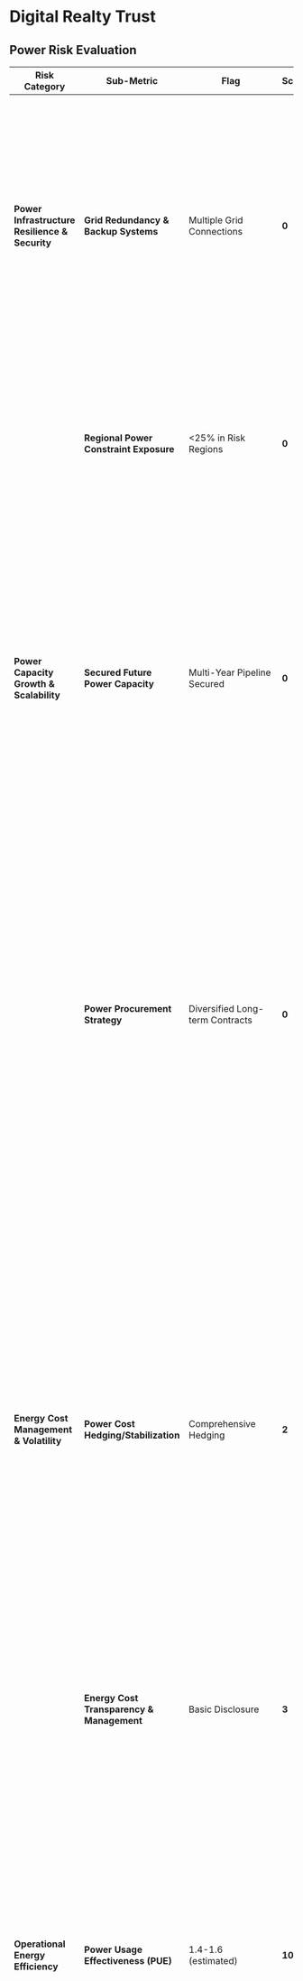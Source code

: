 #  Digital Realty Trust 

## Power Risk Evaluation

|**Risk Category**| **Sub-Metric**| **Flag**| **Score**|**Justification**| **Reference**|
| ------------------------------------ | ----------------------------------------- | --------------------------- | --------- | ------------------------------------------------------------------------------------------------------------------------------------------------------------------------------------------------------------------------------------------- | --------------------------------------------------------------------------- |
|**Power Infrastructure Resilience & Security**|**Grid Redundancy & Backup Systems**| Multiple Grid Connections| **0**| DLR operates with Tier III-standard power infrastructure, including multiple grid feeds and N+1/2N UPS and generator redundancy. Fuel delivery agreements for backup power systems are on par with those held by the Federal Emergency Management Agency (FEMA) and allow for power to be maintained in the event of an extended power outage | [DLR 2024 Impact Report](https://s29.q4cdn.com/106493612/files/doc_financials/2024/ar/Digital-Realty-2024-Impact-Report.pdf)|
||**Regional Power Constraint Exposure** | <25% in Risk Regions| **0**| DLR owns and operates 300+ data centers in 50+ metro markets across six continents. U.S. exposure includes high-risk hubs (Northern Virginia, Silicon Valley, Texas), but global diversification ensures no concentration in any high-risk zone.  | [DLR DCs](https://www.digitalrealty.com/data-centers)|
|**Power Capacity Growth & Scalability**| **Secured Future Power Capacity** | Multi-Year Pipeline Secured | **0**| DLR added over 200 MW of capacity in 2024, while increasing its development pipeline by 75% to ~$7 billion in projects, with 70% preleased or under contract ($7B pipeline, 200 MW added pipeline). As of early 2025, DLR has 2,850 MW operational, 5,000 MW buildable capacity, and expects 734 MW coming online within one year. The company can support nearly 4 GW of additional capacity based on its current land bank strategy, even beyond immediate projects |[Digital Realty Trust Q2 2025:AI Expansion Drives Growth Amid Market Challenges](https://www.monexa.ai/blog/digital-realty-trust-q2-2025-ai-expansion-drives-g-DLR-2025-07-02) <br>[DLR 2024 Impact Report](https://s29.q4cdn.com/106493612/files/doc_financials/2024/ar/Digital-Realty-2024-Impact-Report.pdf)</br> <br>[Digital Realty Makes The Jump To Hyperspace With Lucasfilm Deal, Ups Annual Guidance To $6B](https://www.crn.com/news/data-center/2025/digital-realty-makes-the-jump-to-hyperspace-with-lucasfilm-deal-ups-annual-guidance-to-6b?)</br> <br>[Digital Realty Rides Secular Waves of Growth in its First 20 Years](https://www.reit.com/news/articles/digital-realty-rides-secular-waves-of-growth-in-its-first-20-years)</br> |
||**Power Procurement Strategy**|Diversified Long-term Contracts| **0**| Digital Realty’s 2024 Impact Report confirms 1.5 GW of new solar and wind projects under contract, supporting 75% renewable energy coverage globally across ~185 data centers. Additional PPAs signed in Spain and France (five renewable energy agreements signed May 2024) add diversified long-term procurement exposure across EMEA markets. A 10-year PPA with ENGIE in Germany (Brandenburg), covering ~120 GWh annually (116 MW share), demonstrates geographic diversification and long-duration contracting. |[Digital Realty Signs Five Renewable Energy Deals to Serve Spain and France](https://www.digitalrealty.com/about/newsroom/press-releases/123270/digital-realty-signs-five-renewable-energy-deals-to-serve-spain-and-france) <br>[2023 ESG Report](https://s29.q4cdn.com/106493612/files/doc_financials/2023/ar/report_digital_realty_2406_2023_esg_report.pdf) </br>|
|**Energy Cost Management & Volatility**|**Power Cost Hedging/Stabilization**| Comprehensive Hedging | **2**| DLR has 1.5 GW of renewable power under contract, backed by long-term PPAs spanning multiple geographies, which provides cost certainty and acts as a hedge against energy market fluctuations. The company issued €600 million in green bonds (first for a data center REIT) to finance sustainability-linked projects—indirectly supporting fixed-cost infrastructure and collectively reducing exposure to energy price hikes.DLR also joined 24/7 hourly renewable energy matching programs in Sweden and France in early 2025, further stabilizing renewable energy sourcing and aligning purchases with actual consumption—enhancing cost predictability. | [Green bonds](https://www.digitalrealty.com/about/esg/green-bond) <br>[Digital Realty Joins Innovative 24/7 Hourly Energy Matching Programs in Sweden and France](https://www.digitalrealty.com/about/newsroom/press-releases/123307/digital-realty-joins-innovative-24-7-hourly-energy-matching-programs-in-sweden-and-france)</br>|
||**Energy Cost Transparency & Management** | Basic Disclosure| **3**| DLR’s 2024 impact report shares PUE and efficiency data and renewable metrics, but lacks granular cost per kWh or facility-level power budgeting. |[DLR 2024 Impact Report](https://s29.q4cdn.com/106493612/files/doc_financials/2024/ar/Digital-Realty-2024-Impact-Report.pdf)|
|**Operational Energy Efficiency**|**Power Usage Effectiveness (PUE)** |1.4-1.6 (estimated) | **10**| DLR does not publicly report averaged PUE values for its data center portfolio, as noted in its sustainability communications. A historic case study from Digital Realty’s Santa Clara campus reported a PUE of ~1.6 when partially utilized (\~53%), highlighting that their real-world values have reached this range. Broad industry data (Lawrence Berkeley Lab 2024) shows average U.S. data center PUE around 1.4 in 2023, trending toward 1.35–1.15 by 2028—but only hyper-scale providers reach sub-1.25 routinely. Also having estimation to reach 1.25~1.4 by 2030.| [DLR 2024 Impact Report](https://s29.q4cdn.com/106493612/files/doc_financials/2024/ar/Digital-Realty-2024-Impact-Report.pdf) <br>[Digital Realty Turns to AI to Maximize Data Center Efficiency](https://www.reit.com/news/articles/digital-realty-turns-to-ai-to-maximize-data-center-efficiency)</br> <br>[2010 Disclosure]9https://www.datacenterknowledge.com/business/how-a-good-pue-can-save-10-megawatts）</br>|
| |**Efficiency Improvement Trajectory**| Stable/Improving**| **1**| Saved 42,400 MWh/year in efficiency projects, equating to 28,500 MTCO₂e avoided. Achieved 69% ENERGY STAR certification across U.S. portfolio and expanded sustainable building footprint to 15 million sq ft globally. Achieved/exceeded annual PUE improvement targets: >5% in North America and >3% in Europe| [DLR 2024 Impact Report](https://s29.q4cdn.com/106493612/files/doc_financials/2024/ar/Digital-Realty-2024-Impact-Report.pdf) <br>[Digital Realty Hits 1.5 GW Clean Energy Milestone](https://energydigital.com/news/digital-realty-impact-report-reveals-1-5gw-energy-milestone)</br> |
|**Sustainability & Regulatory Risk**|**Renewable Energy Integration**| >=75% Renewable       | **2** | In 2024, DLR achieved 75% renewable
energy coverage globally, an 11% increase
from the prior year. 185 of data
centers are 100% renewable. |  [DLR 2024 Impact Report](https://s29.q4cdn.com/106493612/files/doc_financials/2024/ar/Digital-Realty-2024-Impact-Report.pdf)|
||**ESG/Climate Regulatory Preparedness**| Comprehensive Strategy | **0**| DLR aligns with SBTi, reports under TCFD, issues green bonds, maps to UN SDGs, and integrates sustainability into governance. |[Digital Realty Blazes a Trail in the Use of Green Bonds](https://www.reit.com/news/blog/nareit-developments/digital-realty-blazes-trail-use-green-bonds) <br> [DLR 2024 Impact Report](https://s29.q4cdn.com/106493612/files/doc_financials/2024/ar/Digital-Realty-2024-Impact-Report.pdf)</br>|



## Geographic Risk Evaluation
| **Sub-Metric** | **Flag** | **Score** | **Justification** | **Reference** |
|----------------|----------|-----------|-------------------|---------------|
|**Asset Geographic Concentration Risk**| Well Diversified|**0**|As of mid‑2024, Digital Realty operated 300+ data centers in over 50 metropolitan areas across 25+ countries on six continents|[DLR DC](https://www.digitalrealty.com/about/newsroom/press-releases/123251/digital-realty-lays-foundation-to-private-ai-with-second-data-center-in-nrt-campus-boosts-ai-ready-data-center-capacity-in-metropolitan-tokyo)  |
| **Revenue Geographic Concentration Risk** |Well Diversified|**0**|Revenue is broadly distributed across North America, EMEA, Asia-Pacific and Latin America. Europe and Asia‑Pacific are highlighted as major growth markets, with Asia‑Pacific revenue projected to reach ~$1.22B in 2025 rising to $1.56B in 2026 and beyond.  ||
| **High‑Risk Geographic Exposure** |Low Exposure| **0**|DLR’s global footprints are diversified across stable markets with minimal exposure to known high-risk grids, regulatory hotspots, or climate-vulnerable regions.||
| **Natural Disaster & Climate Risk** | Low Risk |**1**|Only a limited portion of DLR’s global portfolio sits in hazard-prone zones; most data centers are located in stable regions with robust design mitigation measures. A minority of sites reside in regions with elevated natural hazard exposure, such as coastal areas prone to hurricanes or flood events (e.g., Florida, Texas, California), seismic zones (California), and PJM-interconnected urban sites. Resilience is embedded in DLR’s property lifecycle: site selection, design, insurance, and preparedness are aligned with TCFD-aligned risk assessments. |[AMT Disaster Response](https://www.americantower.com/us/media-hub/blog/weathering-worst-inside-teams-keeping-you-connected)  |
| **Market Saturation & Competition Risk**  |High Saturation|**6**|Vacancy rates are near historical lows (e.g. ~1.5% in North America, ~0.4% in Northern Virginia), leading to rent and pricing momentum—but also making expansions more difficult. Digital Realty controls a market-leading 8.5% share of the global data center inventory, with fierce competition in key U.S. and EMEA metros like Northern Virginia, Silicon Valley, London, and Frankfurt. Many of DLR’s largest customers (e.g. AWS, Microsoft, Google) are also building hyperscale campuses, directly competing for the same power-rich landbanks and leasing structures.| |



## Customer Concentration Risk.
| **Sub-Metric** | **Flag** | **Score** | **Justification** | **Reference** |
|----------------|----------|-----------|-------------------|---------------|
| **Single Customer Dependency** | Relatively Low Dependency | **4** |Digital Realty’s largest customer accounted for ≈11.5% of aggregate annual recurring revenue—above 10% but below 25%.|  |
| **Top Customer Portfolio Concentration**     | Moderately Concentrated |**5**| Top 5 customers comprise 40–60% of recurring revenue (based on peers and industry context)—Digital Realty serves over 5,000 customers, with top few significant.| |
| **Customer Type & Pricing Power Risk**       | Moderate Risk | **5**| Serves mix of hyperscalers, cloud providers and enterprise clients. Hyperscale customers exert bargaining leverage, though enterprise portfolio provides balance. |   |
| **Contract Duration & Revenue Stability**    | Strong Protection | **0**|	Utilizes long-term leases and Master Services Agreements (MSAs) with tenants; recurring colocation contracts provide contractual stability. |   |
| **Customer Financial Quality & Credit Risk** | High Quality  | **0**  | Customers include financially strong hyperscalers (e.g. AWS, Microsoft) and large enterprise firms with robust credit profiles.| |
